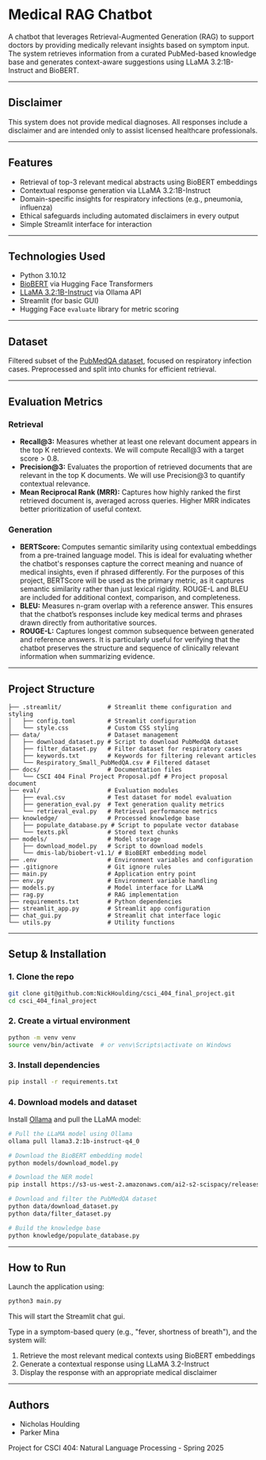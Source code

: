 # Medical RAG Chatbot

A chatbot that leverages Retrieval-Augmented Generation (RAG) to support doctors by providing medically relevant insights based on symptom input. The system retrieves information from a curated PubMed-based knowledge base and generates context-aware suggestions using LLaMA 3.2:1B-Instruct and BioBERT.

---

## Disclaimer
This system does not provide medical diagnoses. All responses include a disclaimer and are intended only to assist licensed healthcare professionals.

---

## Features

- Retrieval of top-3 relevant medical abstracts using BioBERT embeddings
- Contextual response generation via LLaMA 3.2:1B-Instruct
- Domain-specific insights for respiratory infections (e.g., pneumonia, influenza)
- Ethical safeguards including automated disclaimers in every output
- Simple Streamlit interface for interaction

---

## Technologies Used

- Python 3.10.12
- [BioBERT](https://huggingface.co/dmis-lab/biobert-v1.1) via Hugging Face Transformers
- [LLaMA 3.2:1B-Instruct](https://ollama.com/library/llama3.2) via Ollama API
- Streamlit (for basic GUI)
- Hugging Face `evaluate` library for metric scoring

---

## Dataset

Filtered subset of the [PubMedQA dataset](https://huggingface.co/datasets/qiaojin/PubMedQA), focused on respiratory infection cases. Preprocessed and split into chunks for efficient retrieval.

---

## Evaluation Metrics

### Retrieval
- **Recall@3:** Measures whether at least one relevant document appears in the top K retrieved contexts. We will compute Recall@3 with a target score > 0.8.
- **Precision@3:** Evaluates the proportion of retrieved documents that are relevant in the top K documents. We will use Precision@3 to quantify contextual relevance.
- **Mean Reciprocal Rank (MRR):** Captures how highly ranked the first retrieved document is, averaged across queries. Higher MRR indicates better prioritization of useful context.

### Generation
- **BERTScore:** Computes semantic similarity using contextual embeddings from a pre-trained language model. This is ideal for evaluating whether the chatbot's responses capture the correct meaning and nuance of medical insights, even if phrased differently. For the purposes of this project, BERTScore will be used as the primary metric, as it captures semantic similarity rather than just lexical rigidity. ROUGE-L and BLEU are included for additional context, comparison, and completeness.
- **BLEU:** Measures n-gram overlap with a reference answer. This ensures that the chatbot’s responses include key medical terms and phrases drawn directly from authoritative sources.
- **ROUGE-L:** Captures longest common subsequence between generated and reference answers. It is particularly useful for verifying that the chatbot preserves the structure and sequence of clinically relevant information when summarizing evidence.

---

## Project Structure

```
├── .streamlit/             # Streamlit theme configuration and styling
│   ├── config.toml         # Streamlit configuration
│   └── style.css           # Custom CSS styling
├── data/                   # Dataset management
│   ├── download_dataset.py # Script to download PubMedQA dataset
│   ├── filter_dataset.py   # Filter dataset for respiratory cases
│   ├── keywords.txt        # Keywords for filtering relevant articles
│   └── Respiratory_Small_PubMedQA.csv # Filtered dataset
├── docs/                   # Documentation files
│   └── CSCI 404 Final Project Proposal.pdf # Project proposal document
├── eval/                   # Evaluation modules
│   ├── eval.csv            # Test dataset for model evaluation
│   ├── generation_eval.py  # Text generation quality metrics
│   └── retrieval_eval.py   # Retrieval performance metrics
├── knowledge/              # Processed knowledge base
│   ├── populate_database.py # Script to populate vector database
│   └── texts.pkl           # Stored text chunks
├── models/                 # Model storage
│   ├── download_model.py   # Script to download models
│   └── dmis-lab/biobert-v1.1/ # BioBERT embedding model
├── .env                    # Environment variables and configuration
├── .gitignore              # Git ignore rules
├── main.py                 # Application entry point
├── env.py                  # Environment variable handling
├── models.py               # Model interface for LLaMA
├── rag.py                  # RAG implementation
├── requirements.txt        # Python dependencies
├── streamlit_app.py        # Streamlit app configuration
├── chat_gui.py             # Streamlit chat interface logic
└── utils.py                # Utility functions
```

---

## Setup & Installation

### 1. Clone the repo
```bash
git clone git@github.com:NickHoulding/csci_404_final_project.git
cd csci_404_final_project
```

### 2. Create a virtual environment
```bash
python -m venv venv
source venv/bin/activate  # or venv\Scripts\activate on Windows
```

### 3. Install dependencies
```bash
pip install -r requirements.txt
```

### 4. Download models and dataset
Install [Ollama](https://ollama.com/) and pull the LLaMA model:

```bash
# Pull the LLaMA model using Ollama
ollama pull llama3.2:1b-instruct-q4_0

# Download the BioBERT embedding model
python models/download_model.py

# Download the NER model
pip install https://s3-us-west-2.amazonaws.com/ai2-s2-scispacy/releases/v0.4.0/en_ner_bc5cdr_md-0.4.0.tar.gz

# Download and filter the PubMedQA dataset
python data/download_dataset.py
python data/filter_dataset.py

# Build the knowledge base
python knowledge/populate_database.py
```

---

## How to Run

Launch the application using:

```bash
python3 main.py
```

This will start the Streamlit chat gui.

Type in a symptom-based query (e.g., "fever, shortness of breath"), and the system will:
1. Retrieve the most relevant medical contexts using BioBERT embeddings
2. Generate a contextual response using LLaMA 3.2-Instruct
3. Display the response with an appropriate medical disclaimer

---

## Authors
- Nicholas Houlding
- Parker Mina

Project for CSCI 404: Natural Language Processing - Spring 2025
